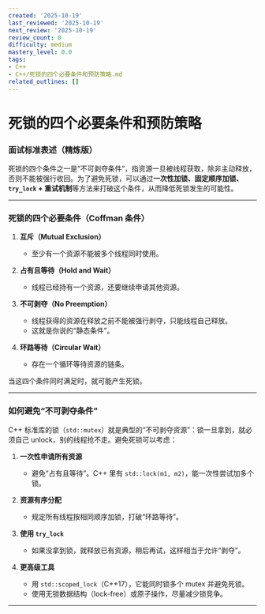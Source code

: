 ```yaml
---
created: '2025-10-19'
last_reviewed: '2025-10-19'
next_review: '2025-10-19'
review_count: 0
difficulty: medium
mastery_level: 0.0
tags:
- C++
- C++/死锁的四个必要条件和预防策略.md
related_outlines: []
---
```


# 死锁的四个必要条件和预防策略

### 面试标准表述（精炼版）
死锁的四个条件之一是“不可剥夺条件”，指资源一旦被线程获取，除非主动释放，否则不能被强行收回。为了避免死锁，可以通过**一次性加锁、固定顺序加锁、`try_lock` + 重试机制**等方法来打破这个条件，从而降低死锁发生的可能性。

---

### 死锁的四个必要条件（Coffman 条件）

1. **互斥（Mutual Exclusion）**

   * 至少有一个资源不能被多个线程同时使用。

2. **占有且等待（Hold and Wait）**

   * 线程已经持有一个资源，还要继续申请其他资源。

3. **不可剥夺（No Preemption）**

   * 线程获得的资源在释放之前不能被强行剥夺，只能线程自己释放。
   * 这就是你说的“静态条件”。

4. **环路等待（Circular Wait）**

   * 存在一个循环等待资源的链条。

当这四个条件同时满足时，就可能产生死锁。

---

### 如何避免“不可剥夺条件”

C++ 标准库的锁（`std::mutex`）就是典型的“不可剥夺资源”：锁一旦拿到，就必须自己 unlock，别的线程抢不走。避免死锁可以考虑：

1. **一次性申请所有资源**

   * 避免“占有且等待”。C++ 里有 `std::lock(m1, m2)`，能一次性尝试加多个锁。

2. **资源有序分配**

   * 规定所有线程按相同顺序加锁，打破“环路等待”。

3. **使用 `try_lock`**

   * 如果没拿到锁，就释放已有资源，稍后再试，这样相当于允许“剥夺”。

4. **更高级工具**

   * 用 `std::scoped_lock`（C++17），它能同时锁多个 mutex 并避免死锁。
   * 使用无锁数据结构（lock-free）或原子操作，尽量减少锁竞争。

---